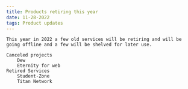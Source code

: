 ```yaml
---
title: Products retiring this year
date: 11-28-2022
tags: Product updates
---
```

    This year in 2022 a few old services will be retiring and will be going offline and a few will be shelved for later use.
    
    Canceled projects
        Dew
        Eternity for web
    Retired Services
        Student-Zone
        Titan Network